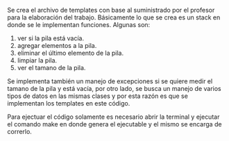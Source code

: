 Se crea el archivo de templates con base al suministrado por el profesor para la elaboración del trabajo.
Básicamente lo que se crea es un stack en donde se le implementan funciones. Algunas son:
1. ver si la pila está vacía.
2. agregar elementos a la pila.
3. eliminar el último elemento de la pila.
4. limpiar la pila.
5. ver el tamano de la pila.

Se implementa también un manejo de excepciones si se quiere medir el tamano de la pila y está vacía, por otro lado, se busca un manejo de varios tipos de datos en las mismas clases y por esta razón es que se implementan los templates en este código.

Para ejectuar el código solamente es necesario abrir la terminal y ejecutar el comando make en donde genera el ejecutable y el mismo se encarga de correrlo.
